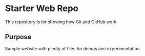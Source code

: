 # Starter Web Repo

This repository is for showing how Git and GitHub work

## Purpose

Sample website with plenty of files for demos and experimentation.